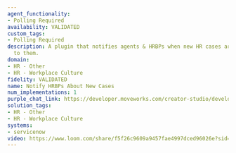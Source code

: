 ```yaml
---
agent_functionality:
- Polling Required
availability: VALIDATED
custom_tags:
- Polling Required
description: A plugin that notifies agents & HRBPs when new HR cases are assigned
  to them.
domain:
- HR - Other
- HR - Workplace Culture
fidelity: VALIDATED
name: Notify HRBPs About New Cases
num_implementations: 1
purple_chat_link: https://developer.moveworks.com/creator-studio/developer-tools/purple-chat/?conversation=%7B%22startTimestamp%22%3A%2211%3A43+AM%22%2C%22messages%22%3A%5B%7B%22role%22%3A%22assistant%22%2C%22parts%22%3A%5B%7B%22richText%22%3A%22%3Cp%3EA+new+HR+case+has+been+assigned+to+you.+The+case+number+is+HR-4521.%3Cbr%3E%3Cbr%3E%3Ca+href%3D%5C%22https%3A%2F%2Fcompany.servicenow.com%2Fview%3Fticket%3DHR4521%5C%22%3EView+ticket+in+portal.%3C%2Fa%3E%3Cbr%3E%3C%2Fp%3E%22%7D%5D%7D%5D%7D
solution_tags:
- HR - Other
- HR - Workplace Culture
systems:
- servicenow
video: https://www.loom.com/share/f5f26c9609a9457fae4997dced96026e?sid=1a2279e1-e69f-45e7-b2f1-dfa95513b23b
---
```

